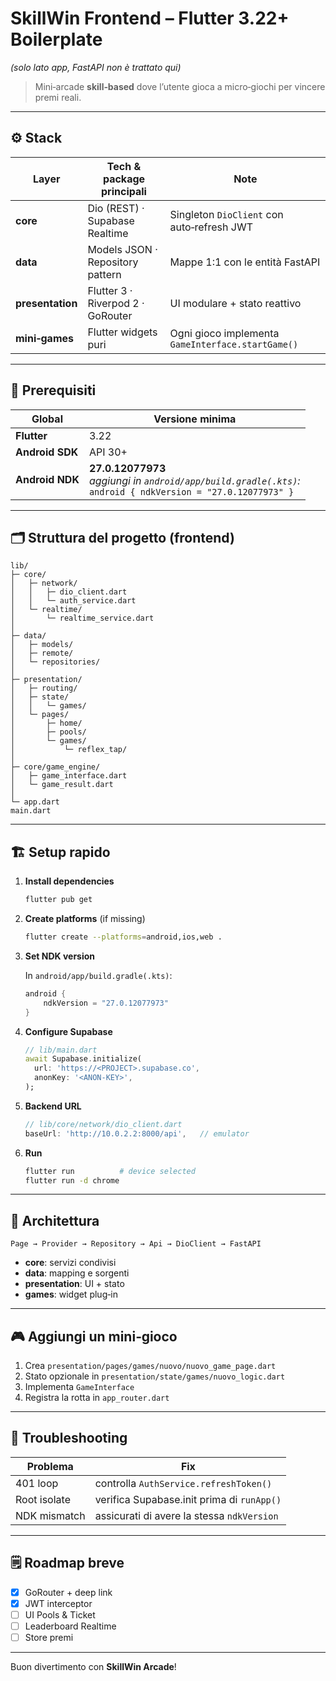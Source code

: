 # SkillWin Frontend – Flutter 3.22+ Boilerplate  
*(solo lato app, FastAPI non è trattato qui)*

> Mini‑arcade **skill‑based** dove l’utente gioca a micro‑giochi per vincere premi reali.

---

## ⚙️ Stack

| Layer | Tech & package principali | Note |
|-------|--------------------------|------|
| **core** | Dio (REST) · Supabase Realtime | Singleton `DioClient` con auto‑refresh JWT |
| **data** | Models JSON · Repository pattern | Mappe 1:1 con le entità FastAPI |
| **presentation** | Flutter 3 · Riverpod 2 · GoRouter | UI modulare + stato reattivo |
| **mini‑games** | Flutter widgets puri | Ogni gioco implementa `GameInterface.startGame()` |

---

## 🚀 Prerequisiti

| Global | Versione minima |
|--------|-----------------|
| **Flutter** | 3.22 |
| **Android SDK** | API 30+ |
| **Android NDK** | **27.0.12077973**<br>_aggiungi in `android/app/build.gradle(.kts)`:_<br>`android { ndkVersion = "27.0.12077973" }` |

---

## 🗂️ Struttura del progetto (frontend)

```
lib/
├─ core/
│   ├─ network/
│   │   ├─ dio_client.dart
│   │   └─ auth_service.dart
│   └─ realtime/
│       └─ realtime_service.dart
│
├─ data/
│   ├─ models/
│   ├─ remote/
│   └─ repositories/
│
├─ presentation/
│   ├─ routing/
│   ├─ state/
│   │   └─ games/
│   └─ pages/
│       ├─ home/
│       ├─ pools/
│       └─ games/
│           └─ reflex_tap/
│
├─ core/game_engine/
│   ├─ game_interface.dart
│   └─ game_result.dart
│
└─ app.dart
main.dart
```

---

## 🏗️ Setup rapido

1. **Install dependencies**
   ```bash
   flutter pub get
   ```

2. **Create platforms** (if missing)
   ```bash
   flutter create --platforms=android,ios,web .
   ```

3. **Set NDK version**

   In `android/app/build.gradle(.kts)`:
   ```gradle
   android {
       ndkVersion = "27.0.12077973"
   }
   ```

4. **Configure Supabase**

   ```dart
   // lib/main.dart
   await Supabase.initialize(
     url: 'https://<PROJECT>.supabase.co',
     anonKey: '<ANON-KEY>',
   );
   ```

5. **Backend URL**

   ```dart
   // lib/core/network/dio_client.dart
   baseUrl: 'http://10.0.2.2:8000/api',   // emulator
   ```

6. **Run**
   ```bash
   flutter run          # device selected
   flutter run -d chrome
   ```

---

## 🔧 Architettura

`Page → Provider → Repository → Api → DioClient → FastAPI`

- **core**: servizi condivisi  
- **data**: mapping e sorgenti  
- **presentation**: UI + stato  
- **games**: widget plug‑in

---

## 🎮 Aggiungi un mini‑gioco

1. Crea `presentation/pages/games/nuovo/nuovo_game_page.dart`
2. Stato opzionale in `presentation/state/games/nuovo_logic.dart`
3. Implementa `GameInterface`
4. Registra la rotta in `app_router.dart`

---

## 🚦 Troubleshooting

| Problema | Fix |
|----------|-----|
| 401 loop | controlla `AuthService.refreshToken()` |
| Root isolate | verifica Supabase.init prima di `runApp()` |
| NDK mismatch | assicurati di avere la stessa `ndkVersion` |

---

## 🗒️ Roadmap breve

- [x] GoRouter + deep link  
- [x] JWT interceptor  
- [ ] UI Pools & Ticket  
- [ ] Leaderboard Realtime  
- [ ] Store premi

---

Buon divertimento con **SkillWin Arcade**!
